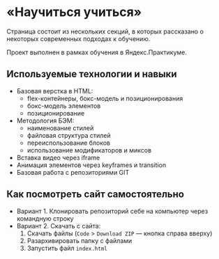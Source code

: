 #  «Научиться учиться»

Страница состоит из нескольких секций, в которых рассказано о некоторых современных подходах к обучению.

Проект выполнен в рамках обучения в Яндекс.Практикуме.

## Используемые технологии и навыки
* Базовая верстка в HTML:
  + flex-контейнеры, бокс-модель и позиционирования
  + бокс-модель элементов
  + позиционирование
* Методология БЭМ:
  + наименование стилей
  + файловая структура стилей
  + переиспользование блоков
  + использование модификаторов и миксов
* Вставка видео через iframe
* Анимация элементов через keyframes и transition
* Базовая работа с репозиториями GIT

## Как посмотреть сайт самостоятельно
* Вариант 1. Клонировать репозиторий себе на компьютер через командную строку
* Вариант 2. Скачать с сайта:
  1. Скачать файлы (`Code` > `Download ZIP` — кнопка справа вверху)
  2. Разархивировать папку с файлами
  3. Запустить файл `index.html`